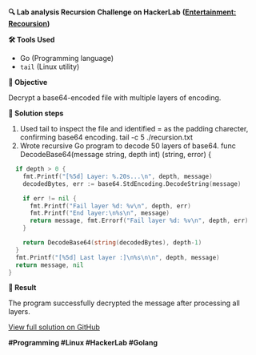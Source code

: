 **🔍 Lab analysis Recursion Challenge on HackerLab**
__([Entertainment: Recoursion](https://hackerlab.pro/en/categories/misc/37f1dca8-b855-4993-8673-160e5d1b8bfe))__

**🛠 Tools Used**

  - Go (Programming language)
  - `tail` (Linux utility)

**📌 Objective**

Decrypt a base64-encoded file with multiple layers of encoding.

**🔧 Solution steps**

  1. Used tail to inspect the file and identified = as the padding charecter, confirming base64 encoding.
tail -c 5 ./recursion.txt
  2. Wrote recursive Go program to decode 50 layers of base64.
func DecodeBase64(message string, depth int) (string, error) {
```go
  if depth > 0 {
    fmt.Printf("[%5d] Layer: %.20s...\n", depth, message)
    decodedBytes, err := base64.StdEncoding.DecodeString(message)

    if err != nil {
      fmt.Printf("Fail layer %d: %v\n", depth, err)
      fmt.Printf("End layer:\n%s\n", message)
      return message, fmt.Errorf("Fail layer %d: %v\n", depth, err)
    }

    return DecodeBase64(string(decodedBytes), depth-1)
  }
  fmt.Printf("[%5d] Last layer :]\n%s\n\n", depth, message)
  return message, nil
}
```

**🎯 Result**

The program successfully decrypted the message after processing all layers.

[View full solution on GitHub](https://github.com/ere6u5/ctf-writeups/hackerlab.pro/Entertainment/Recursion/README.md)

**#Programming #Linux #HackerLab #Golang**